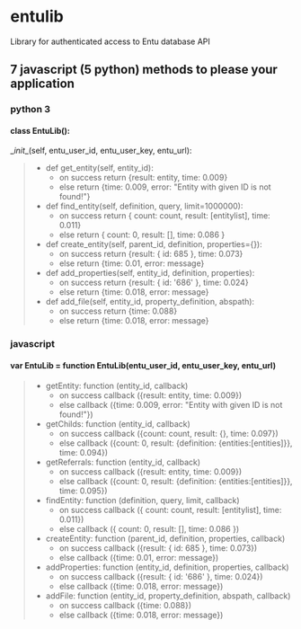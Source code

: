entulib
=======

Library for authenticated access to Entu database API

## 7 javascript (5 python) methods to please your application

### python 3
#### class EntuLib():
\__init__(self, entu_user_id, entu_user_key, entu_url):  
>
>  - def get_entity(self, entity_id):  
>    - on success return {result: entity, time: 0.009}
>    - else return {time: 0.009, error: "Entity with given ID is not found!"}
>  - def find_entity(self, definition, query, limit=1000000):
>    - on success return { count: count, result: [entitylist], time: 0.011}
>    - else return { count: 0, result: [], time: 0.086 }
>  - def create_entity(self, parent_id, definition, properties={}):
>    - on success return {result: { id: 685 }, time: 0.073}
>    - else return {time: 0.01, error: message}
>  - def add_properties(self, entity_id, definition, properties):
>    - on success return {result: { id: '686' }, time: 0.024}
>    - else return {time: 0.018, error: message}
>  - def add_file(self, entity_id, property_definition, abspath):
>    - on success return {time: 0.088}
>    - else return {time: 0.018, error: message}


### javascript
#### var EntuLib = function EntuLib(entu_user_id, entu_user_key, entu_url)
> - getEntity: function (entity_id, callback)
>    - on success callback ({result: entity, time: 0.009})
>    - else callback ({time: 0.009, error: "Entity with given ID is not found!"})
> - getChilds: function (entity_id, callback)
>    - on success callback ({count: count, result: {}, time: 0.097})
>    - else callback ({count: 0, result: {definition: {entities:[entities]}}, time: 0.094})
> - getReferrals: function (entity_id, callback)
>    - on success callback ({result: entity, time: 0.009})
>    - else callback ({count: 0, result: {definition: {entities:[entities]}}, time: 0.095})
> - findEntity: function (definition, query, limit, callback)
>    - on success callback ({ count: count, result: [entitylist], time: 0.011})
>    - else callback ({ count: 0, result: [], time: 0.086 })
> - createEntity: function (parent_id, definition, properties, callback)
>    - on success callback ({result: { id: 685 }, time: 0.073})
>    - else callback ({time: 0.01, error: message})
> - addProperties: function (entity_id, definition, properties, callback)
>    - on success callback ({result: { id: '686' }, time: 0.024})
>    - else callback ({time: 0.018, error: message})
> - addFile: function (entity_id, property_definition, abspath, callback)
>    - on success callback ({time: 0.088})
>    - else callback ({time: 0.018, error: message})
